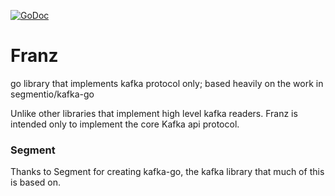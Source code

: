 [![GoDoc](https://godoc.org/github.com/savaki/franz?status.svg)](https://godoc.org/github.com/savaki/franz)

# Franz

go library that implements kafka protocol only; based heavily on the work in segmentio/kafka-go

Unlike other libraries that implement high level kafka readers.  Franz is 
intended only to implement the core Kafka api protocol.

### Segment

Thanks to Segment for creating kafka-go, the kafka library that much of this is based on.


